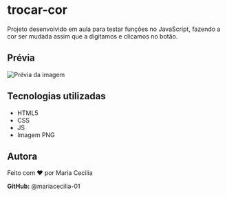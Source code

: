 # trocar-cor
Projeto desenvolvido em aula para testar funções no JavaScript, fazendo a cor ser mudada assim que a digitamos e clicamos no botão.

## Prévia
![Prévia da imagem](./img/Captura%20de%20Tela%202025-08-04%20%C3%A0s%2010.08.30.png)

## Tecnologias utilizadas
- HTML5
- CSS
- JS
- Imagem PNG

## Autora
Feito com ❤️ por Maria Cecilia

**GitHub:** @mariacecilia-01